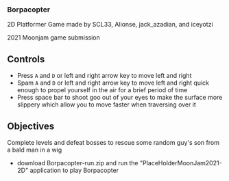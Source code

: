 ### Borpacopter ###

2D Platformer Game made by SCL33, Alionse, jack_azadian,  and iceyotzi

2021 Moonjam game submission

## Controls ##

- Press ```A``` and ```D``` or left and right arrow key to move left and right
- Spam ```A``` and ```D``` or left and right arrow key to move left and right quick enough to propel yourself in the air for a brief period of time
- Press space bar to shoot goo out of your eyes to make the surface more slippery which allow you to move faster when traversing over it

## Objectives ##

Complete levels and defeat bosses to rescue some random guy's son from a bald man in a wig


* download Borpacopter-run.zip and run the "PlaceHolderMoonJam2021-2D" application to play Borpacopter
